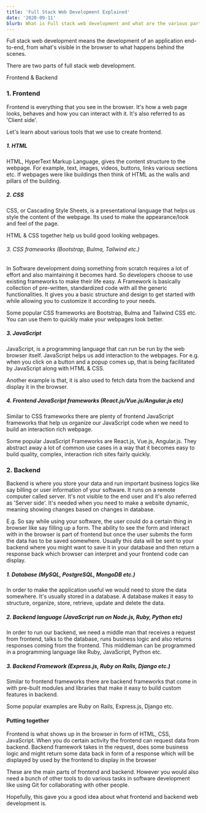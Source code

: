 ```yaml
---
title: 'Full Stack Web Development Explained'
date: '2020-09-11'
blurb: What is Full stack web development and what are the various parts of it?
---
```



Full stack web development means the development of an application end-to-end, from what's visible in the browser to what happens behind the scenes.

There are two parts of full stack web development.

Frontend & Backend

### 1. Frontend
Frontend is everything that you see in the browser. It's how a web page looks, behaves and how you can interact with it. It's also referred to as 'Client side'.

Let's learn about various tools that we use to create frontend.

##### 1. HTML 
HTML, HyperText Markup Language, gives the content structure to the webpage. For example, text, images, videos, buttons, links various sections etc. If webpages were like buildings then think of HTML as the walls and pillars of the building.

##### 2. CSS
CSS, or Cascading Style Sheets, is a presentational language that helps us style the content of the webpage. Its used to make the appearance/look and feel of the page.

HTML & CSS together help us build good looking webpages.

###### 3. CSS frameworks (Bootstrap, Bulma, Tailwind etc.)
In Software development doing something from scratch requires a lot of effort and also maintaining it becomes hard. So developers choose to use existing frameworks to make their life easy. A Framework is basically collection of pre-written, standardized code with all the generic functionalities. It gives you a basic structure and design to get started with while allowing you to customize it according to your needs. 

Some popular CSS frameworks are Bootstrap, Bulma and Tailwind CSS etc. You can use them to quickly make your webpages look better.

##### 3. JavaScript
JavaScript, is a programming language that can run be run by the web browser itself. JavaScript helps us add interaction to the webpages. For e.g. when you click on a button and a popup comes up, that is being facilitated by JavaScript along with HTML & CSS.

Another example is that, it is also used to fetch data from the backend and display it in the browser.

##### 4. Frontend JavaScript frameworks (React.js/Vue.js/Angular.js etc)
Similar to CSS frameworks there are plenty of frontend JavaScript frameworks that help us organize our JavaScript code when we need to build an interaction rich webpage.

Some popular JavaScript Frameworks are React.js, Vue.js,  Angular.js. They abstract away a lot of common use cases in a way that it becomes easy to build quality, complex, interaction rich sites fairly quickly. 

### 2. Backend

Backend is where you store your data and run important business logics like say billing or user information of your software. It runs on a remote computer called server. It's not visible to the end user and it's also referred as 'Server side'. It's needed when you need to make a website dynamic, meaning showing changes based on changes in database.

E.g. So say while using your software, the user could do a certain thing in browser like say filling up a form. The ability to see the form and interact with in the browser is part of frontend but once the user submits the form the data has to be saved somewhere. Usually this data will be sent to your backend where you might want to save it in your database and then return a response back which browser can interpret and your frontend code can display. 

##### 1. Database (MySQL, PostgreSQL, MongoDB etc.) 
In order to make the application useful we would need to store the data somewhere. It's usually stored in a database. A database makes it easy to structure, organize, store, retrieve, update and delete the data. 

##### 2. Backend language (JavaScript run on Node.js, Ruby, Python etc)

In order to run our backend, we need a middle man that receives a request from frontend, talks to the database, runs business logic and also returns responses coming from the frontend. This middleman can be programmed in a programming language like Ruby, JavaScript, Python etc.

##### 3. Backend Framework (Express.js, Ruby on Rails, Django etc.)

Similar to frontend frameworks there are backend frameworks that come in with pre-built modules and libraries that make it easy to build custom features in backend.

Some popular examples are Ruby on Rails, Express.js, Django etc.

#### Putting together

Frontend is what shows up in the browser in form of HTML, CSS, JavaScript. When you do certain activity the frontend can request data from backend. Backend framework takes in the request, does some business logic and might return some data back in form of a response which will be displayed by used by the frontend to display in the browser

These are the main parts of frontend and backend. However you would also need a bunch of other tools to do various tasks in software development like using Git for collaborating with other people.

Hopefully, this gave you a good idea about what frontend and backend web development is.